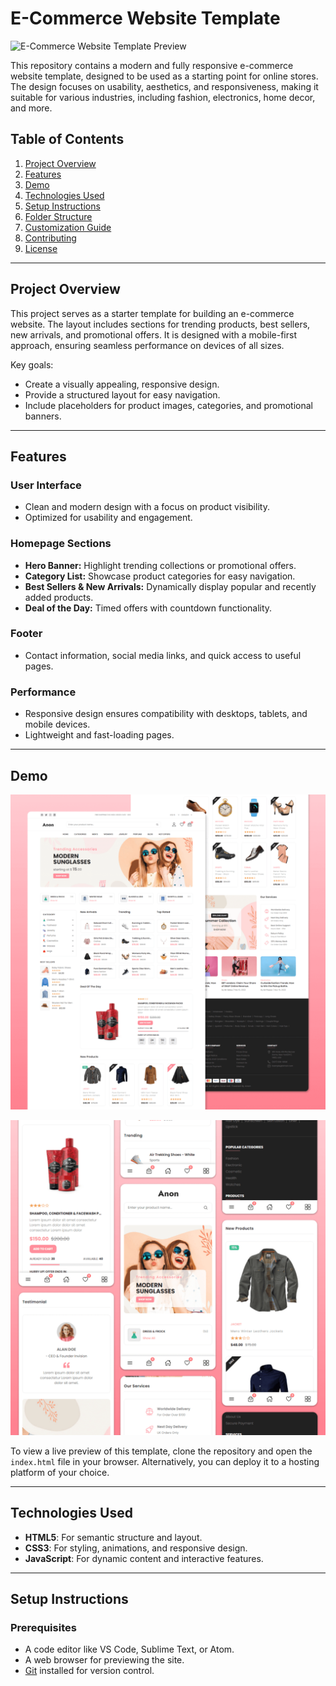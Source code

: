 # E-Commerce Website Template

![E-Commerce Website Template Preview](./path-to-your-image.jpg)

This repository contains a modern and fully responsive e-commerce website template, designed to be used as a starting point for online stores. The design focuses on usability, aesthetics, and responsiveness, making it suitable for various industries, including fashion, electronics, home decor, and more.

## Table of Contents
1. [Project Overview](#project-overview)
2. [Features](#features)
3. [Demo](#demo)
4. [Technologies Used](#technologies-used)
5. [Setup Instructions](#setup-instructions)
6. [Folder Structure](#folder-structure)
7. [Customization Guide](#customization-guide)
8. [Contributing](#contributing)
9. [License](#license)

---

## Project Overview

This project serves as a starter template for building an e-commerce website. The layout includes sections for trending products, best sellers, new arrivals, and promotional offers. It is designed with a mobile-first approach, ensuring seamless performance on devices of all sizes.

Key goals:
- Create a visually appealing, responsive design.
- Provide a structured layout for easy navigation.
- Include placeholders for product images, categories, and promotional banners.

---

## Features

### **User Interface**
- Clean and modern design with a focus on product visibility.
- Optimized for usability and engagement.

### **Homepage Sections**
- **Hero Banner:** Highlight trending collections or promotional offers.
- **Category List:** Showcase product categories for easy navigation.
- **Best Sellers & New Arrivals:** Dynamically display popular and recently added products.
- **Deal of the Day:** Timed offers with countdown functionality.

### **Footer**
- Contact information, social media links, and quick access to useful pages.

### **Performance**
- Responsive design ensures compatibility with desktops, tablets, and mobile devices.
- Lightweight and fast-loading pages.

---

## Demo

![E-Commerce Demo (Desktop Version)](./website-demo-image/desktop.png)

![E-Commerce Demo (Mobile Version)](./website-demo-image/mobile.png)

To view a live preview of this template, clone the repository and open the `index.html` file in your browser. Alternatively, you can deploy it to a hosting platform of your choice.

---

## Technologies Used

- **HTML5**: For semantic structure and layout.
- **CSS3**: For styling, animations, and responsive design.
- **JavaScript**: For dynamic content and interactive features.

---

## Setup Instructions

### Prerequisites
- A code editor like VS Code, Sublime Text, or Atom.
- A web browser for previewing the site.
- [Git](https://git-scm.com/) installed for version control.

  
